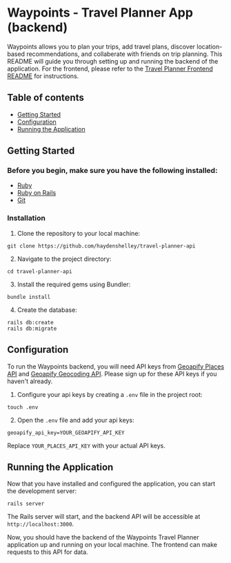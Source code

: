 # Waypoints - Travel Planner App (backend)

Waypoints allows you to plan your trips, add travel plans, discover location-based recommendations, and collaberate with friends on trip planning. This README will guide you through setting up and running the backend of the application. For the frontend, please refer to the [Travel Planner Frontend README](https://github.com/haydenshelley/travel-planner-frontend) for instructions.

## Table of contents

- [Getting Started](#getting-started)
- [Configuration](#configuration)
- [Running the Application](#running-the-application)

## Getting Started

### Before you begin, make sure you have the following installed:

- [Ruby](https://www.ruby-lang.org/)
- [Ruby on Rails](https://rubyonrails.org/)
- [Git](https://git-scm.com/)

### Installation

1. Clone the repository to your local machine:

```
git clone https://github.com/haydenshelley/travel-planner-api
```

2. Navigate to the project directory:

```
cd travel-planner-api
```

3. Install the required gems using Bundler:

```
bundle install
```

4. Create the database:

```
rails db:create
rails db:migrate
```

## Configuration

To run the Waypoints backend, you will need API keys from [Geoapify Places API](https://www.geoapify.com/places-api) and [Geoapify Geocoding API](https://www.geoapify.com/geocoding-api). Please sign up for these API keys if you haven't already.

1. Configure your api keys by creating a `.env` file in the project root:

```
touch .env
```

2. Open the `.env` file and add your api keys:

```
geoapify_api_key=YOUR_GEOAPIFY_API_KEY
```

Replace `YOUR_PLACES_API_KEY` with your actual API keys.

## Running the Application

Now that you have installed and configured the application, you can start the development server:

```
rails server
```

The Rails server will start, and the backend API will be accessible at `http://localhost:3000`.

Now, you should have the backend of the Waypoints Travel Planner application up and running on your local machine. The frontend can make requests to this API for data.
